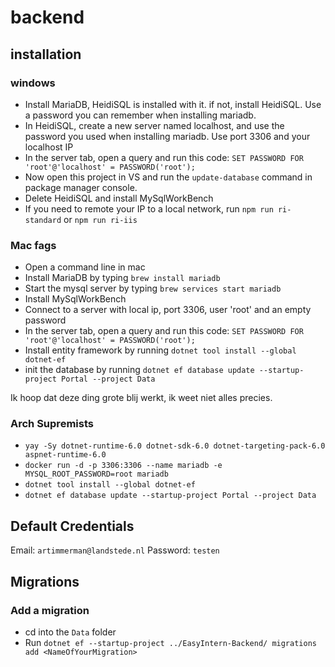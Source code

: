 # backend

## installation

### windows

- Install MariaDB, HeidiSQL is installed with it. if not, install HeidiSQL. Use a password you can remember when installing mariadb.
- In HeidiSQL, create a new server named localhost, and use the password you used when installing mariadb. Use port 3306 and your localhost IP
- In the server tab, open a query and run this code: `SET PASSWORD FOR 'root'@'localhost' = PASSWORD('root');`
- Now open this project in VS and run the `update-database` command in package manager console.
- Delete HeidiSQL and install MySqlWorkBench
- If you need to remote your IP to a local network, run `npm run ri-standard` or `npm run ri-iis`

### Mac fags

- Open a command line in mac
- Install MariaDB by typing `brew install mariadb`
- Start the mysql server by typing `brew services start mariadb`
- Install MySqlWorkBench
- Connect to a server with local ip, port 3306, user 'root' and an empty password
- In the server tab, open a query and run this code: `SET PASSWORD FOR 'root'@'localhost' = PASSWORD('root');`
- Install entity framework by running `dotnet tool install --global dotnet-ef`
- init the database by running `dotnet ef database update --startup-project Portal --project Data`

Ik hoop dat deze ding grote blij werkt, ik weet niet alles precies.

### Arch Supremists

- `yay -Sy dotnet-runtime-6.0 dotnet-sdk-6.0 dotnet-targeting-pack-6.0 aspnet-runtime-6.0`
- `docker run -d -p 3306:3306 --name mariadb -e MYSQL_ROOT_PASSWORD=root mariadb`
- `dotnet tool install --global dotnet-ef`
- `dotnet ef database update --startup-project Portal --project Data`

## Default Credentials

Email: `artimmerman@landstede.nl`
Password: `testen`

## Migrations

### Add a migration

- cd into the `Data` folder
- Run `dotnet ef --startup-project ../EasyIntern-Backend/ migrations add <NameOfYourMigration>`
